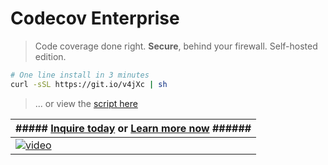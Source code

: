 # Codecov Enterprise
> Code coverage done right. **Secure**, behind your firewall. Self-hosted edition.

```bash
# One line install in 3 minutes
curl -sSL https://git.io/v4jXc | sh
```
> ... or view the [script here][4]


| ##### **[Inquire today][2] or [Learn more now][3]** ###### |
| --- |
| [![video][0]][1] |


[0]: https://cloud.githubusercontent.com/assets/2041757/11326762/f5bf24e6-913f-11e5-815d-a17339b6fbc3.gif
[1]: https://github.com/
[2]: mailto:enterprise@codecov.io
[3]: https://github.com/codecov/enterprise/wiki
[4]: https://github.com/codecov/enterprise/blob/master/demo.sh
